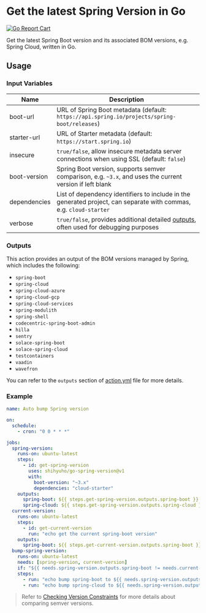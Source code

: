 # Get the latest Spring Version in Go

[![Go Report Cart](https://goreportcard.com/badge/github.com/shihyuho/go-spring-version)](https://goreportcard.com/report/github.com/shihyuho/go-spring-version)

Get the latest Spring Boot version and its associated BOM versions, e.g. Spring Cloud, written in Go.

## Usage

### Input Variables

| Name | Description |
|------|-------------|
| boot-url | URL of Spring Boot metadata (default: `https://api.spring.io/projects/spring-boot/releases`) |
| starter-url | URL of Starter metadata (default: `https://start.spring.io`) |
| insecure | `true/false`, allow insecure metadata server connections when using SSL (default: `false`) |
| boot-version | Spring Boot version, supports semver comparison, e.g. `~3.x`, and uses the current version if left blank |
| dependencies | List of dependency identifiers to include in the generated project, can separate with commas, e.g. `cloud-starter` |
| verbose | `true/false`, provides additional detailed [outputs](#outputs), often used for debugging purposes |

### Outputs

This action provides an output of the BOM versions managed by Spring, which includes the following:

- `spring-boot`
- `spring-cloud`
- `spring-cloud-azure`
- `spring-cloud-gcp`
- `spring-cloud-services`
- `spring-modulith`
- `spring-shell`
- `codecentric-spring-boot-admin`
- `hilla`
- `sentry`
- `solace-spring-boot`
- `solace-spring-cloud`
- `testcontainers`
- `vaadin`
- `wavefron`

You can refer to the `outputs` section of [action.yml](action.yml) file for more details.

### Example

```yaml
name: Auto bump Spring version

on:
  schedule:
    - cron: "0 0 * * *"

jobs:
  spring-version:
    runs-on: ubuntu-latest
    steps:
      - id: get-spring-version
        uses: shihyuho/go-spring-version@v1
        with:
          boot-version: "~3.x"
          dependencies: "cloud-starter"
    outputs:
      spring-boot: ${{ steps.get-spring-version.outputs.spring-boot }}
      spring-cloud: ${{ steps.get-spring-version.outputs.spring-cloud }}
  current-version:
    runs-on: ubuntu-latest
    steps:
      - id: get-current-version
        run: "echo get the current spring-boot version"
    outputs:
      spring-boot: ${{ steps.get-current-version.outputs.spring-boot }}
  bump-spring-version:
    runs-on: ubuntu-latest
    needs: [spring-version, current-version]
    if: "${{ needs.spring-version.outputs.spring-boot != needs.current-version.outputs.spring-boot }}"
    steps:
      - run: "echo bump spring-boot to ${{ needs.spring-version.outputs.spring-boot }}"
      - run: "echo bump spring-cloud to ${{ needs.spring-version.outputs.spring-cloud }}"
```

> Refer to [Checking Version Constraints](https://github.com/Masterminds/semver#checking-version-constraints) for more details about comparing semver versions.
